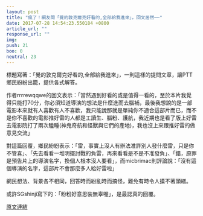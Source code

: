 ```yaml
---
layout: post
title: "瘋了！網友問「覺的敦克爾克好看的,全部給我進來」，回文居然⋯⋯"
date: 2017-07-28 14:54:23.550184 +0800
article_url: ""
response_url: ""
img: 
push: 21
boo: 0
neutral: 23
---
```


標題寫著：「覺的敦克爾克好看的,全部給我進來」，一則這樣的提問文章，讓PTT鄉民紛紛出籠，提供各式解答。

作者rrrrewqqwe的回文表示：「當然遇到好看的或是值得一看的，至於本片我覺得只能打70分，你必須知道導演的想法是什麼進而去腦補，最後我想說的是一部電影本來就有人喜歡有人不喜歡，我只能說那就是單純你不適合這部片而已，而不是你不喜歡的電影推好雷的人都是工讀生、腦粉、護航，我近期也是看了版上好雷去電影院打了兩次瞌睡(神鬼奇航和怪獸與它們的產地)，我也沒上來跟推好雷的做意見交流」

對這篇回覆，鄉民紛紛表示：「雷，事實上沒人有辦法准許別人發什麼雷，只是你不管喜」、「先去看看一堆明擺討戰的負雷，再來看看是不是不准發負」、「錯，原罪是預告片上的導演名字，換個人根本沒人要看」，而micbrimac則評論說：「沒有這個導演的名字，這部片不會那麼多人給好雷啦」

網民想法、背景各不相同，回答時而紛亂時而搞怪，難免有時令人摸不著頭緒。

或許SGshinji寫下的：「粉粉好意思裝無辜喔」，是最認真的回覆。

<a href = "https://www.ptt.cc/bbs/movie/M.1501038918.A.233.html">原文連結</a>

